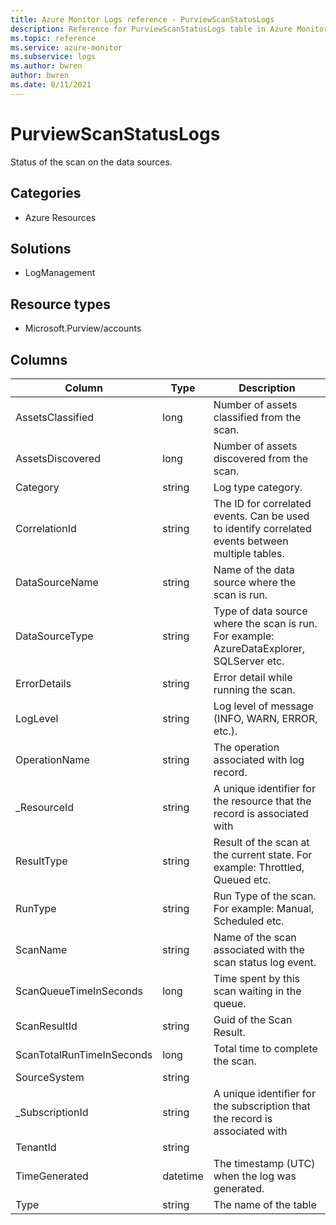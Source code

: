 ```yaml
---
title: Azure Monitor Logs reference - PurviewScanStatusLogs
description: Reference for PurviewScanStatusLogs table in Azure Monitor Logs.
ms.topic: reference
ms.service: azure-monitor
ms.subservice: logs
ms.author: bwren
author: bwren
ms.date: 8/11/2021
---
```


# PurviewScanStatusLogs

 Status of the scan on the data sources.

## Categories

- Azure Resources
## Solutions

- LogManagement
## Resource types

- Microsoft.Purview/accounts




## Columns

|Column|Type|Description|
|---|---|---|
|AssetsClassified|long|Number of assets classified from the scan.|
|AssetsDiscovered|long|Number of assets discovered from the scan.|
|Category|string|Log type category.|
|CorrelationId|string|The ID for correlated events. Can be used to identify correlated events between multiple tables.|
|DataSourceName|string|Name of the data source where the scan is run.|
|DataSourceType|string|Type of data source where the scan is run. For example: AzureDataExplorer, SQLServer etc.|
|ErrorDetails|string|Error detail while running the scan.|
|LogLevel|string|Log level of message (INFO, WARN, ERROR, etc.).|
|OperationName|string|The operation associated with log record.|
|_ResourceId|string|A unique identifier for the resource that the record is associated with|
|ResultType|string|Result of the scan at the current state. For example: Throttled, Queued etc.|
|RunType|string|Run Type of the scan. For example: Manual, Scheduled etc.|
|ScanName|string|Name of the scan associated with the scan status log event.|
|ScanQueueTimeInSeconds|long|Time spent by this scan waiting in the queue.|
|ScanResultId|string|Guid of the Scan Result.|
|ScanTotalRunTimeInSeconds|long|Total time to complete the scan.|
|SourceSystem|string||
|_SubscriptionId|string|A unique identifier for the subscription that the record is associated with|
|TenantId|string||
|TimeGenerated|datetime|The timestamp (UTC) when the log was generated.|
|Type|string|The name of the table|

